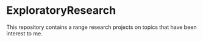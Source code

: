 # ExploratoryResearch
This repository contains a range research projects on topics that have been interest to me. 
